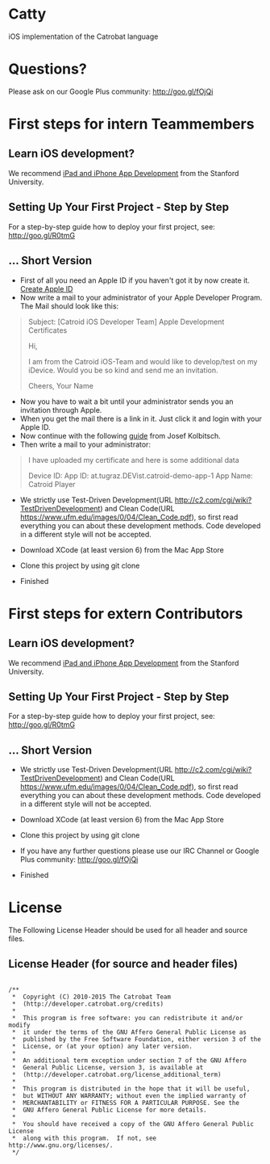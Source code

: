 Catty
=====

iOS implementation of the Catrobat language

# Questions?
Please ask on our Google Plus community: http://goo.gl/fOjQi

# First steps for intern Teammembers
## Learn iOS development?
We recommend [iPad and iPhone App Development](https://itunes.apple.com/us/course/ipad-iphone-app-development/id495052415) from the Stanford University.

## Setting Up Your First Project - Step by Step
For a step-by-step guide how to deploy your first project, see: http://goo.gl/R0tmG

## ... Short Version
* First of all you need an Apple ID if you haven't got it by now create it. [Create Apple ID](https://appleid.apple.com/cgi-bin/WebObjects/MyAppleId.woa/135/wa/createAppleId?wosid=4buecjiwQGa14dIxx55bYM&localang=de_DE)
* Now write a mail to your administrator of your Apple Developer Program. The Mail should look like this:

> Subject: [Catroid iOS Developer Team] Apple Development Certificates
> 
> Hi,
> 
> I am from the Catroid iOS-Team and would like to develop/test on my iDevice.
> Would you be so kind and send me an invitation.
> 
> Cheers,
>  Your Name

* Now you have to wait a bit until your administrator sends you an invitation through Apple.
* When you get the mail there is a link in it. Just click it and login with your Apple ID.
* Now continue with the following [guide](http://itunes.tugraz.at/media/items/ios_application_development_2011_pdf/1298971525-12_-_App_Deployment.pdf) from Josef Kolbitsch.
* Then write a mail to your administrator:

> I have uploaded my certificate and here is some additional data
> 
> Device ID: <PASTE IN YOUR DEVICE Identifiere>
> App ID: at.tugraz.DEVist.catroid-demo-app-1
> App Name: Catroid Player

* We strictly use Test-Driven Development(URL 
http://c2.com/cgi/wiki?TestDrivenDevelopment) and Clean Code(URL 
https://www.ufm.edu/images/0/04/Clean_Code.pdf), so first read 
everything you can about these development methods. Code developed in a 
different style will not be accepted.

* Download XCode (at least version 6) from the Mac App Store

* Clone this project by using git clone

<!--
 1. Make sure you have installed [Brew][1], a package manage for OSX, which the `bootstrap` script uses to pull dependencies
 1. Now install xctool and cmake by executing following lines at the command-line prompt:
 `sudo brew install xctool`
 `sudo brew install cmake`
 1. Checkout our repository
 `git clone ...`
 1. Update submodules
 `git submodule update --init --recursive`
 1. Call bootstrap script of ObjectiveGit library
 `Catty/objective-git/script/bootstrap`
 1. `sudo brew install homebrew/versions/perl516`
 -->

* Finished


# First steps for extern Contributors
## Learn iOS development?
We recommend [iPad and iPhone App Development](https://itunes.apple.com/us/course/ipad-iphone-app-development/id495052415) from the Stanford University.

## Setting Up Your First Project - Step by Step
For a step-by-step guide how to deploy your first project, see: http://goo.gl/R0tmG

## ... Short Version

* We strictly use Test-Driven Development(URL 
http://c2.com/cgi/wiki?TestDrivenDevelopment) and Clean Code(URL 
https://www.ufm.edu/images/0/04/Clean_Code.pdf), so first read 
everything you can about these development methods. Code developed in a 
different style will not be accepted.

* Download XCode (at least version 6) from the Mac App Store

* Clone this project by using git clone

* If you have any further questions please use our IRC Channel or Google Plus community: http://goo.gl/fOjQi

* Finished



# License

The Following License Header should be used for all header and source files.

## License Header (for source and header files)
<pre lang="objective-c"><code>
/**
 *  Copyright (C) 2010-2015 The Catrobat Team
 *  (http://developer.catrobat.org/credits)
 *
 *  This program is free software: you can redistribute it and/or modify
 *  it under the terms of the GNU Affero General Public License as
 *  published by the Free Software Foundation, either version 3 of the
 *  License, or (at your option) any later version.
 *
 *  An additional term exception under section 7 of the GNU Affero
 *  General Public License, version 3, is available at
 *  (http://developer.catrobat.org/license_additional_term)
 *
 *  This program is distributed in the hope that it will be useful,
 *  but WITHOUT ANY WARRANTY; without even the implied warranty of
 *  MERCHANTABILITY or FITNESS FOR A PARTICULAR PURPOSE. See the
 *  GNU Affero General Public License for more details.
 *
 *  You should have received a copy of the GNU Affero General Public License
 *  along with this program.  If not, see http://www.gnu.org/licenses/.
 */
</code></pre>

[1]: http://brew.sh
